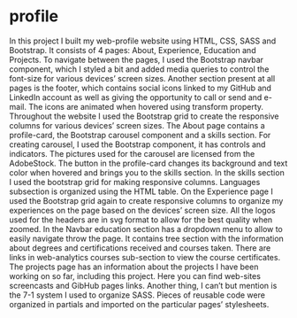 # profile
In this project I built my web-profile website using HTML, CSS, SASS and Bootstrap. It consists of 4 pages: About, Experience, Education and Projects. To navigate between the pages, I used the Bootstrap navbar component, which I styled a bit and added media queries to control the font-size for various devices’ screen sizes. Another section present at all pages is the footer, which contains social icons linked to my GitHub and LinkedIn account as well as giving the opportunity to call or send and e-mail. The icons are animated when hovered using transform property. Throughout the website I used the Bootstrap grid to create the responsive columns for various devices’ screen sizes.
The About page contains a profile-card, the Bootstrap carousel component and a skills section. For creating carousel, I used the Bootstrap component, it has controls and indicators. The pictures used for the carousel are licensed from the AdobeStock. The button in the profile-card changes its background and text color when hovered and brings you to the skills section. In the skills section I used the bootstrap grid for making responsive columns. Languages subsection is organized using the HTML table. 
On the Experience page I used the Bootstrap grid again to create responsive columns to organize my experiences on the page based on the devices’ screen size. All the logos used for the headers are in svg format to allow for the best quality when zoomed. In the Navbar education section has a dropdown menu to allow to easily navigate throw the page. It contains tree section with the information about degrees and certifications received and courses taken. There are links in web-analytics courses sub-section to view the course certificates.
The projects page has an information about the projects I have been working on so far, including this project. Here you can find web-sites screencasts and GibHub pages links.
Another thing, I can’t but mention is the 7-1 system I used to organize SASS. Pieces of reusable code were organized in partials and imported on the particular pages’ stylesheets.  

